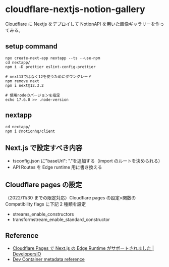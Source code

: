 # cloudflare-nextjs-notion-gallery

Cloudflare に Nextjs をデプロイして NotionAPI を用いた画像ギャラリーを作ってみる。

## setup command

```
npx create-next-app nextapp --ts --use-npm
cd nextapp/
npm i -D prettier eslint-config-prettier

# next13ではなく12を使うためにダウングレード
npm remove next
npm i next@12.3.2

# 使用nodeのバージョンを指定
echo 17.6.0 >> .node-version
```

## nextapp

```
cd nextapp/
npm i @notionhq/client
```

## Next.js で設定すべき内容

- tsconfig.json に"baseUrl": "."を追加する（import のルートを決められる）
- API Routes を Edge runtime 用に書き換える

## Cloudflare pages の設定

（2022/11/30 までの限定対応）Cloudflare pages の設定>関数の Compatibility flags に下記 2 種類を設定

- streams_enable_constructors
- transformstream_enable_standard_constructor

## Reference

- [Cloudflare Pages で Next.js の Edge Runtime がサポートされました \| DevelopersIO](https://dev.classmethod.jp/articles/cloudflare-pages-support-nextjs-edge-runtime/)
- [Dev Container metadata reference](https://containers.dev/implementors/json_reference/#formatting-string-vs-array-properties)
